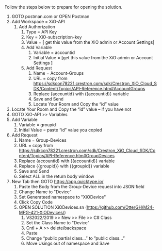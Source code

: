 Follow the steps below to prepare for opening the solution.


1.	GOTO postman.com or OPEN Postman
2.	Add Workspace = XiO-API
	1.	Add Authorization
		1.	Type = API Key
		2.	Key = XiO-subscription-key
		3.	Value = [ get this value from the XiO admin or Account Settings]
		4.	Add Variable
			1.	Variable = accountid
			2.	Initial Value = [get this value from the XiO admin or Account Settings ]
		5.	Add Request
			1.	Name = Account-Groups
			2.	URL =  copy from https://sdkcon78221.crestron.com/sdk/Crestron_XiO_Cloud_SDK/Content/Topics/API-Reference.htm#AccountGroups
			3.	Replace {accountid} with ({accountid}} variable
			4.	Save and Send
			6.	Locate Your Room and Copy the “id” value
3.	Locate Your Room and Copy the “id” value – if you have not
4.	GOTO XiO-API >> Variables
5.	Add Variable
	1.	Variable = groupid
	2.	Initial Value = paste “id” value you copied
6.	Add Request
	1.	Name = Group-Devices
	2.	URL =  copy from https://sdkcon78221.crestron.com/sdk/Crestron_XiO_Cloud_SDK/Content/Topics/API-Reference.htm#GroupDevices
	3.	Replace {accountid} with {{accountid}} variable
	4.	Replace {{groupid}} with {{groupid}} variable
	5.	Save and Send
	6.	Select ALL in the return body window
7.	New Tab then GOTO https://app.quicktype.io/
	1.	Paste the Body from the Group-Device request into JSON field
	2.	Change Name to "Device"
	3.	Set Generateed namespace to "XiODevice"
	4.	Click Copy Code
	5.	OPEN SOLUTION XiODevices.sn (https://github.com/OtterGH/M24-MPG-421-XiODevices/)
		1.	VS2022/2019 >> New >> File >> C# Class
		2.	Set the Class Name to "Device"
		3.	Cntl + A >> delete/backspace
		4.	Paste
		5.	Change “public partial class...” to ”public class...”
  		6.	Move Usings out of namespace and Save
